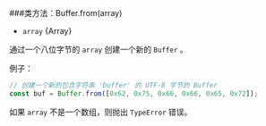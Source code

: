 ###类方法：Buffer.from(array)

* `array` {Array}

通过一个八位字节的 `array` 创建一个新的 `Buffer` 。

例子：

```js
// 创建一个新的包含字符串 'buffer' 的 UTF-8 字节的 Buffer
const buf = Buffer.from([0x62, 0x75, 0x66, 0x66, 0x65, 0x72]);
```

如果 `array` 不是一个数组，则抛出 `TypeError` 错误。

